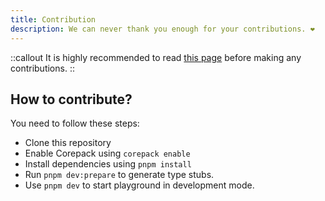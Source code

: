 ```yaml
---
title: Contribution
description: We can never thank you enough for your contributions. ❤️
---
```


::callout
It is highly recommended to read [this page](https://nuxt.com/docs/community/contribution) before making any contributions.
::

## How to contribute?
You need to follow these steps:

- Clone this repository
- Enable Corepack using `corepack enable`
- Install dependencies using `pnpm install`
- Run `pnpm dev:prepare` to generate type stubs.
- Use `pnpm dev` to start playground in development mode.
